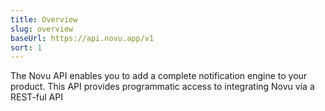 ```yaml
---
title: Overview
slug: overview
baseUrl: https://api.novu.app/v1
sort: 1
---
```


The Novu API enables you to add a complete notification engine to your product. This API provides programmatic access to integrating Novu via a REST-ful API
